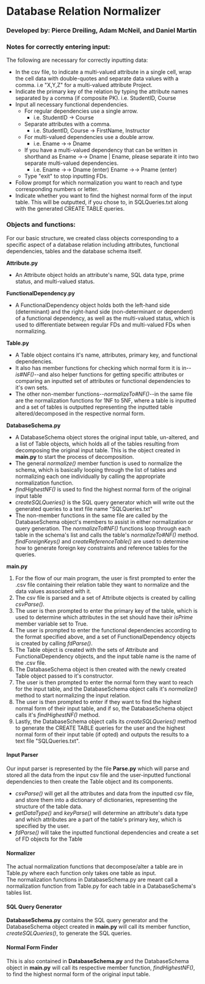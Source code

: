 # Database Relation Normalizer
### Developed by: Pierce Dreiling, Adam McNeil, and Daniel Martin  
### Notes for correctly entering input:  
The following are necessary for correctly inputting data:
- In the csv file, to indicate a multi-valued attribute in a single cell, wrap the cell data with double-quotes and separate data values with a comma. i.e "X,Y,Z" for a multi-valued attribute Project.
- Indicate the primary key of the relation by typing the attribute names separated by a comma (if composite PK). i.e. StudentID, Course
- Input all necessary functional dependencies.
    - For regular dependencies use a single arrow. 
        - i.e. StudentID -> Course
    - Separate attributes with a comma. 
        - i.e. StudentID, Course -> FirstName, Instructor
    - For multi-valued dependencies use a double arrow. 
        - i.e. Ename ->-> Dname
    - If you have a multi-valued dependency that can be written in shorthand as Ename ->-> Dname | Ename, please separate it into two separate multi-valued dependencies. 
        - i.e. Ename ->-> Dname (enter) Ename ->-> Pname (enter)
    - Type "exit" to stop inputting FDs.
- Follow prompt for which normalization you want to reach and type corresponding numbers or letter.
- Indicate whether you want to find the highest normal form of the input table. This will be outputted, if you chose to, in SQLQueries.txt along with the generated CREATE TABLE queries.  

### Objects and functions:
For our basic structure, we created class objects corresponding to a specific aspect of a database relation including attributes, functional dependencies, tables and the database schema itself.  

**Attribute.py**
- An Attribute object holds an attribute's name, SQL data type, prime status, and multi-valued status.  

**FunctionalDependency.py**
- A FunctionalDependency object holds both the left-hand side (determinant) and the right-hand side (non-determinant or dependent) of a functional dependency, as well as the multi-valued status, which is used to differentiate between regular FDs and multi-valued FDs when normalizing.  

**Table.py**
- A Table object contains it's name, attributes, primary key, and functional dependencies.
- It also has member functions for checking which normal form it is in--*is#NF()*--and also helper functions for getting specific attributes or comparing an inputted set of attributes or functional dependencies to it's own sets.
- The other non-member functions--*normalizeTo#NF()*--in the same file are the normalization functions for 1NF to 5NF, where a table is inputted and a set of tables is outputted representing the inputted table altered/decomposed in the respective normal form.  

**DatabaseSchema.py**
- A DatabaseSchema object stores the original input table, un-altered, and a list of Table objects, which holds all of the tables resulting from decomposing the original input table. This is the object created in **main.py** to start the process of decomposition.
- The general *normalize()* member function is used to normalize the schema, which is basically looping through the list of tables and normalizing each one individually by calling the appropriate normalization function.
- *findHighestNF()* is used to find the highest normal form of the original input table
- *createSQLQueries()* is the SQL query generator which will write out the generated queries to a text file name "SQLQueries.txt"
- The non-member functions in the same file are called by the DatabaseSchema object's members to assist in either normalization or query generation. The *normalizeTo#NF()* functions loop through each table in the schema's list and calls the table's *normalizeTo#NF()* method. *findForeignKeys()* and *createReferenceTable()* are used to determine how to generate foreign key constraints and reference tables for the queries.  

**main.py**
1. For the flow of our main program, the user is first prompted to enter the .csv file containing their relation table they want to normalize and the data values associated with it.
2. The csv file is parsed and a set of Attribute objects is created by calling *csvParse()*.
3. The user is then prompted to enter the primary key of the table, which is used to determine which attributes in the set should have their *isPrime* member variable set to True.
4. The user is prompted to enter the functional dependencies according to the format specified above, and a set of FunctionalDependency objects is created by calling *fdParse()*.
5. The Table object is created with the sets of Attribute and FunctionalDependency objects, and the input table name is the name of the .csv file.
6. The DatabaseSchema object is then created with the newly created Table object passed to it's constructor.
7. The user is then prompted to enter the normal form they want to reach for the input table, and the DatabaseSchema object calls it's *normalize()* method to start normalizing the input relation.
8. The user is then prompted to enter if they want to find the highest normal form of their input table, and if so, the DatabaseSchema object calls it's *findHighestNF()* method.
9. Lastly, the DatabaseSchema object calls its *createSQLQueries()* method to generate the CREATE TABLE queries for the user and the highest normal form of their input table (if opted) and outputs the results to a text file "SQLQueries.txt".

#### **Input Parser**
Our input parser is represented by the file **Parse.py** which will parse and stored all the data from the input csv file and the user-inputted functional dependencies to then create the Table object and its components.
- *csvParse()* will get all the attributes and data from the inputted csv file, and store them into a dictionary of dictionaries, representing the structure of the table data.
- *getDataType()* and *keyParse()* will determine an attribute's data type and which attributes are a part of the table's primary key, which is specified by the user.
- *fdParse()* will take the inputted functional dependencies and create a set of FD objects for the Table  

#### **Normalizer**
The actual normalization functions that decompose/alter a table are in Table.py where each function only takes one table as input.  
The normalization functions in DatabaseSchema.py are meant call a normalization function from Table.py for each table in a DatabaseSchema's tables list.  

#### **SQL Query Generator**
**DatabaseSchema.py** contains the SQL query generator and the DatabaseSchema object created in **main.py** will call its member function, *createSQLQueries()*, to generate the SQL queries.  

#### **Normal Form Finder**
This is also contained in **DatabaseSchema.py** and the DatabaseSchema object in **main.py** will call its respective member function, *findHighestNF()*, to find the highest normal form of the original input table.  

